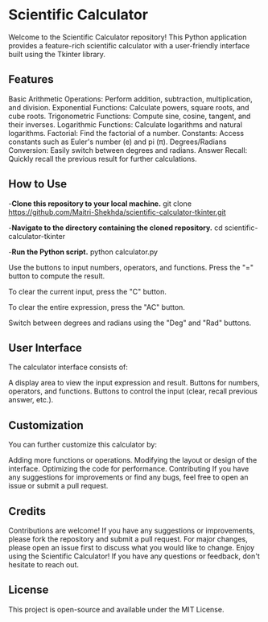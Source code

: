 # Scientific Calculator

Welcome to the Scientific Calculator repository! This Python application provides a feature-rich scientific calculator with a user-friendly interface built using the Tkinter library.

## Features
Basic Arithmetic Operations: Perform addition, subtraction, multiplication, and division.
Exponential Functions: Calculate powers, square roots, and cube roots.
Trigonometric Functions: Compute sine, cosine, tangent, and their inverses.
Logarithmic Functions: Calculate logarithms and natural logarithms.
Factorial: Find the factorial of a number.
Constants: Access constants such as Euler's number (e) and pi (π).
Degrees/Radians Conversion: Easily switch between degrees and radians.
Answer Recall: Quickly recall the previous result for further calculations.

## How to Use
-**Clone this repository to your local machine.**
git clone https://github.com/Maitri-Shekhda/scientific-calculator-tkinter.git

-**Navigate to the directory containing the cloned repository.**
cd scientific-calculator-tkinter

-**Run the Python script.**
python calculator.py

Use the buttons to input numbers, operators, and functions.
Press the "=" button to compute the result.

To clear the current input, press the "C" button.

To clear the entire expression, press the "AC" button.

Switch between degrees and radians using the "Deg" and "Rad" buttons.

## User Interface
The calculator interface consists of:

A display area to view the input expression and result.
Buttons for numbers, operators, and functions.
Buttons to control the input (clear, recall previous answer, etc.).

## Customization
You can further customize this calculator by:

Adding more functions or operations.
Modifying the layout or design of the interface.
Optimizing the code for performance.
Contributing
If you have any suggestions for improvements or find any bugs, feel free to open an issue or submit a pull request.

## Credits
Contributions are welcome! If you have any suggestions or improvements, please fork the repository and submit a pull request. For major changes, please open an issue first to discuss what you would like to change.
Enjoy using the Scientific Calculator! If you have any questions or feedback, don't hesitate to reach out.

## License
This project is open-source and available under the MIT License.





